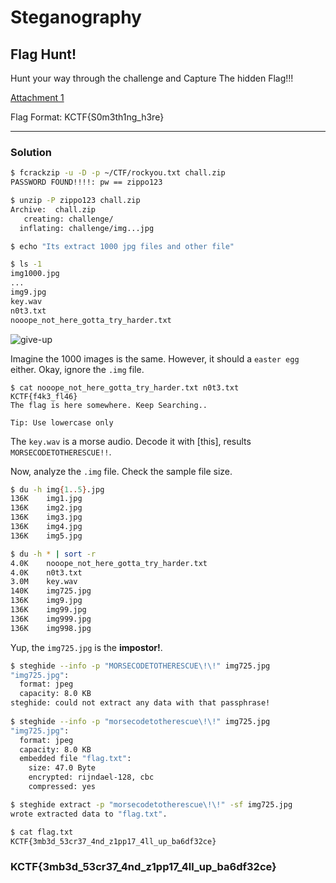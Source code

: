 # Steganography

## Flag Hunt!

Hunt your way through the challenge and Capture The hidden Flag!!!

[Attachment 1](https://drive.google.com/file/d/1BXotCFeXqNuVC_vo_8uLss9OobIKHXnl/view)

Flag Format: KCTF{S0m3th1ng_h3re}

---

### Solution

```bash
$ fcrackzip -u -D -p ~/CTF/rockyou.txt chall.zip
PASSWORD FOUND!!!!: pw == zippo123

$ unzip -P zippo123 chall.zip 
Archive:  chall.zip
   creating: challenge/
  inflating: challenge/img...jpg

$ echo "Its extract 1000 jpg files and other file"

$ ls -1
img1000.jpg
...
img9.jpg
key.wav
n0t3.txt
nooope_not_here_gotta_try_harder.txt
```


![give-up](https://media.discordapp.net/attachments/758115188796162088/1198910790112124978/image.png?ex=65c09faf&is=65ae2aaf&hm=831bd17057c1f459ea61c601d5b73844c6edf14dc5ce73069370c20de0324a3e&=&format=webp&quality=lossless&width=1142&height=1056)

Imagine the 1000 images is the same. However, it should a `easter egg` either. Okay, ignore the `.img` file.


```
$ cat nooope_not_here_gotta_try_harder.txt n0t3.txt 
KCTF{f4k3_fl46}
The flag is here somewhere. Keep Searching..

Tip: Use lowercase only
```

The `key.wav` is a morse audio. Decode it with [this], results `MORSECODETOTHERESCUE!!`.

Now, analyze the `.img` file.  Check the sample file size.

```bash
$ du -h img{1..5}.jpg 
136K	img1.jpg
136K	img2.jpg
136K	img3.jpg
136K	img4.jpg
136K	img5.jpg

$ du -h * | sort -r
4.0K	nooope_not_here_gotta_try_harder.txt
4.0K	n0t3.txt
3.0M	key.wav
140K	img725.jpg
136K	img9.jpg
136K	img99.jpg
136K	img999.jpg
136K	img998.jpg
```

Yup, the `img725.jpg` is the **impostor!**.


```bash
$ steghide --info -p "MORSECODETOTHERESCUE\!\!" img725.jpg
"img725.jpg":
  format: jpeg
  capacity: 8.0 KB
steghide: could not extract any data with that passphrase!
                                                      
$ steghide --info -p "morsecodetotherescue\!\!" img725.jpg
"img725.jpg":
  format: jpeg
  capacity: 8.0 KB
  embedded file "flag.txt":
    size: 47.0 Byte
    encrypted: rijndael-128, cbc
    compressed: yes

$ steghide extract -p "morsecodetotherescue\!\!" -sf img725.jpg 
wrote extracted data to "flag.txt".

$ cat flag.txt                                     
KCTF{3mb3d_53cr37_4nd_z1pp17_4ll_up_ba6df32ce}
```
### KCTF{3mb3d_53cr37_4nd_z1pp17_4ll_up_ba6df32ce}